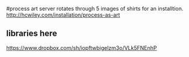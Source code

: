 #process art server
rotates through 5 images of shirts for an installtion.
http://hcwiley.com/installation/process-as-art

## libraries here
https://www.dropbox.com/sh/iopftwbigelzm3o/VLk5FNEnhP
